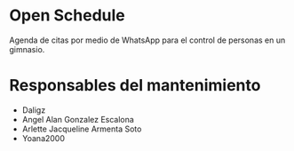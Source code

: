 # Open Schedule
Agenda de citas por medio de WhatsApp para el control de personas en un gimnasio.

# Responsables del mantenimiento
* Daligz
* Angel Alan Gonzalez Escalona
* Arlette Jacqueline Armenta Soto
* Yoana2000
